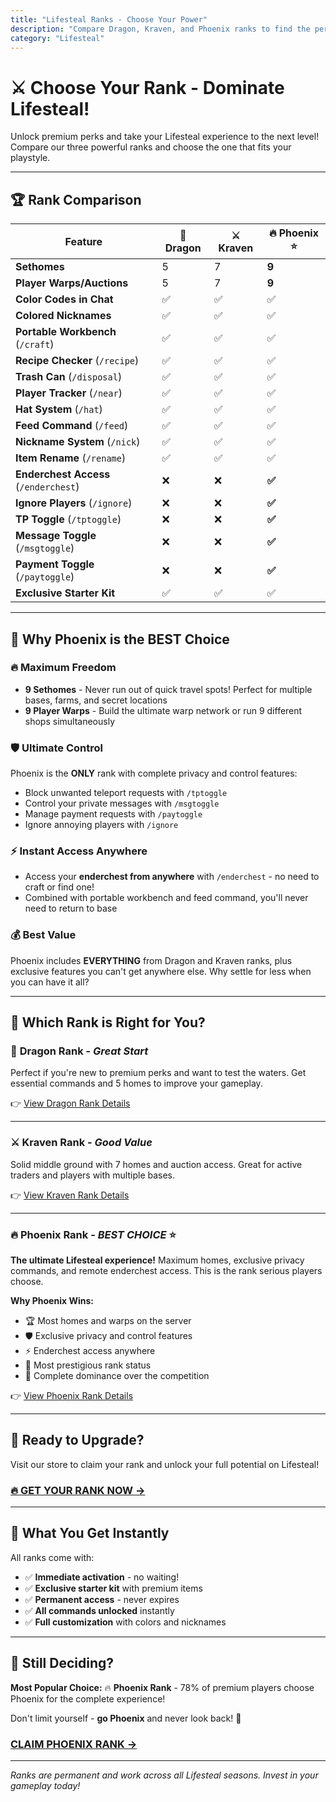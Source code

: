 ```yaml
---
title: "Lifesteal Ranks - Choose Your Power"
description: "Compare Dragon, Kraven, and Phoenix ranks to find the perfect upgrade for your Lifesteal adventure!"
category: "Lifesteal"
---
```


# ⚔️ Choose Your Rank - Dominate Lifesteal!

Unlock premium perks and take your Lifesteal experience to the next level! Compare our three powerful ranks and choose the one that fits your playstyle.

---

## 🏆 Rank Comparison

| Feature | 🐉 Dragon | ⚔️ Kraven | 🔥 Phoenix ⭐ |
|---------|-----------|-----------|---------------|
| **Sethomes** | 5 | 7 | **9** |
| **Player Warps/Auctions** | 5 | 7 | **9** |
| **Color Codes in Chat** | ✅ | ✅ | ✅ |
| **Colored Nicknames** | ✅ | ✅ | ✅ |
| **Portable Workbench** (`/craft`) | ✅ | ✅ | ✅ |
| **Recipe Checker** (`/recipe`) | ✅ | ✅ | ✅ |
| **Trash Can** (`/disposal`) | ✅ | ✅ | ✅ |
| **Player Tracker** (`/near`) | ✅ | ✅ | ✅ |
| **Hat System** (`/hat`) | ✅ | ✅ | ✅ |
| **Feed Command** (`/feed`) | ✅ | ✅ | ✅ |
| **Nickname System** (`/nick`) | ✅ | ✅ | ✅ |
| **Item Rename** (`/rename`) | ✅ | ✅ | ✅ |
| **Enderchest Access** (`/enderchest`) | ❌ | ❌ | **✅** |
| **Ignore Players** (`/ignore`) | ❌ | ❌ | **✅** |
| **TP Toggle** (`/tptoggle`) | ❌ | ❌ | **✅** |
| **Message Toggle** (`/msgtoggle`) | ❌ | ❌ | **✅** |
| **Payment Toggle** (`/paytoggle`) | ❌ | ❌ | **✅** |
| **Exclusive Starter Kit** | ✅ | ✅ | ✅ |

---

## 💎 Why Phoenix is the BEST Choice

### 🔥 Maximum Freedom
- **9 Sethomes** - Never run out of quick travel spots! Perfect for multiple bases, farms, and secret locations
- **9 Player Warps** - Build the ultimate warp network or run 9 different shops simultaneously

### 🛡️ Ultimate Control
Phoenix is the **ONLY** rank with complete privacy and control features:
- Block unwanted teleport requests with `/tptoggle`
- Control your private messages with `/msgtoggle`
- Manage payment requests with `/paytoggle`
- Ignore annoying players with `/ignore`

### ⚡ Instant Access Anywhere
- Access your **enderchest from anywhere** with `/enderchest` - no need to craft or find one!
- Combined with portable workbench and feed command, you'll never need to return to base

### 💰 Best Value
Phoenix includes **EVERYTHING** from Dragon and Kraven ranks, plus exclusive features you can't get anywhere else. Why settle for less when you can have it all?

---

## 🎯 Which Rank is Right for You?

### 🐉 **Dragon Rank** - *Great Start*
Perfect if you're new to premium perks and want to test the waters. Get essential commands and 5 homes to improve your gameplay.

👉 [View Dragon Rank Details](/ranks/dragon)

---

### ⚔️ **Kraven Rank** - *Good Value*
Solid middle ground with 7 homes and auction access. Great for active traders and players with multiple bases.

👉 [View Kraven Rank Details](/ranks/kraven)

---

### 🔥 **Phoenix Rank** - *BEST CHOICE* ⭐
**The ultimate Lifesteal experience!** Maximum homes, exclusive privacy commands, and remote enderchest access. This is the rank serious players choose.

**Why Phoenix Wins:**
- 🏆 Most homes and warps on the server
- 🛡️ Exclusive privacy and control features
- ⚡ Enderchest access anywhere
- 👑 Most prestigious rank status
- 💪 Complete dominance over the competition

👉 [View Phoenix Rank Details](/ranks/phoenix)

---

## 🛒 Ready to Upgrade?

Visit our store to claim your rank and unlock your full potential on Lifesteal!

### **[🔥 GET YOUR RANK NOW →](https://store.truecraft.top/store)**

---

## 🎁 What You Get Instantly

All ranks come with:
- ✅ **Immediate activation** - no waiting!
- ✅ **Exclusive starter kit** with premium items
- ✅ **Permanent access** - never expires
- ✅ **All commands unlocked** instantly
- ✅ **Full customization** with colors and nicknames

---

## 💬 Still Deciding?

**Most Popular Choice:** 🔥 **Phoenix Rank** - 78% of premium players choose Phoenix for the complete experience!

Don't limit yourself - **go Phoenix** and never look back! 👑

### **[CLAIM PHOENIX RANK →](https://store.truecraft.top/store)**

---

*Ranks are permanent and work across all Lifesteal seasons. Invest in your gameplay today!*